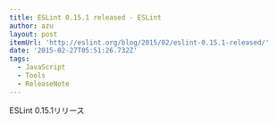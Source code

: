 ```yaml
---
title: ESLint 0.15.1 released - ESLint
author: azu
layout: post
itemUrl: 'http://eslint.org/blog/2015/02/eslint-0.15.1-released/'
date: '2015-02-27T05:51:26.732Z'
tags:
  - JavaScript
  - Tools
  - ReleaseNote
---
```

ESLint 0.15.1リリース
